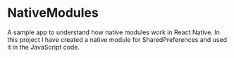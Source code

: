 # NativeModules
A sample app to understand how native modules work in React Native. In this project I have created a native module for SharedPreferences and used it in the JavaScript code.
